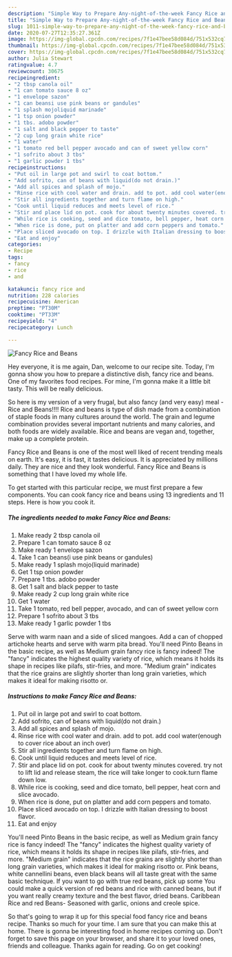 ```yaml
---
description: "Simple Way to Prepare Any-night-of-the-week Fancy Rice and Beans"
title: "Simple Way to Prepare Any-night-of-the-week Fancy Rice and Beans"
slug: 1011-simple-way-to-prepare-any-night-of-the-week-fancy-rice-and-beans
date: 2020-07-27T12:35:27.361Z
image: https://img-global.cpcdn.com/recipes/7f1e47bee58d084d/751x532cq70/fancy-rice-and-beans-recipe-main-photo.jpg
thumbnail: https://img-global.cpcdn.com/recipes/7f1e47bee58d084d/751x532cq70/fancy-rice-and-beans-recipe-main-photo.jpg
cover: https://img-global.cpcdn.com/recipes/7f1e47bee58d084d/751x532cq70/fancy-rice-and-beans-recipe-main-photo.jpg
author: Julia Stewart
ratingvalue: 4.7
reviewcount: 30675
recipeingredient:
- "2 tbsp canola oil"
- "1 can tomato sauce 8 oz"
- "1 envelope sazon"
- "1 can beansi use pink beans or gandules"
- "1 splash mojoliquid marinade"
- "1 tsp onion powder"
- "1 tbs. adobo powder"
- "1 salt and black pepper to taste"
- "2 cup long grain white rice"
- "1 water"
- "1 tomato red bell pepper avocado and can of sweet yellow corn"
- "1 sofrito about 3 tbs"
- "1 garlic powder 1 tbs"
recipeinstructions:
- "Put oil in large pot and swirl to coat bottom."
- "Add sofrito, can of beans with liquid(do not drain.)"
- "Add all spices and splash of mojo."
- "Rinse rice with cool water and drain. add to pot. add cool water(enough to cover rice about an inch over)"
- "Stir all ingredients together and turn flame on high."
- "Cook until liquid reduces and meets level of rice."
- "Stir and place lid on pot. cook for about twenty minutes covered. try not to lift lid and release steam, the rice will take longer to cook.turn flame down low."
- "While rice is cooking, seed and dice tomato, bell pepper, heat corn and slice avocado."
- "When rice is done, put on platter and add corn peppers and tomato."
- "Place sliced avocado on top. I drizzle with Italian dressing to boost flavor."
- "Eat and enjoy"
categories:
- Recipe
tags:
- fancy
- rice
- and

katakunci: fancy rice and 
nutrition: 228 calories
recipecuisine: American
preptime: "PT30M"
cooktime: "PT33M"
recipeyield: "4"
recipecategory: Lunch

---
```



![Fancy Rice and Beans](https://img-global.cpcdn.com/recipes/7f1e47bee58d084d/751x532cq70/fancy-rice-and-beans-recipe-main-photo.jpg)

Hey everyone, it is me again, Dan, welcome to our recipe site. Today, I'm gonna show you how to prepare a distinctive dish, fancy rice and beans. One of my favorites food recipes. For mine, I'm gonna make it a little bit tasty. This will be really delicious.

So here is my version of a very frugal, but also fancy (and very easy) meal - Rice and Beans!!!! Rice and beans is type of dish made from a combination of staple foods in many cultures around the world. The grain and legume combination provides several important nutrients and many calories, and both foods are widely available. Rice and beans are vegan and, together, make up a complete protein.

Fancy Rice and Beans is one of the most well liked of recent trending meals on earth. It's easy, it is fast, it tastes delicious. It is appreciated by millions daily. They are nice and they look wonderful. Fancy Rice and Beans is something that I have loved my whole life.


To get started with this particular recipe, we must first prepare a few components. You can cook fancy rice and beans using 13 ingredients and 11 steps. Here is how you cook it.

<!--inarticleads1-->

##### The ingredients needed to make Fancy Rice and Beans:

1. Make ready 2 tbsp canola oil
1. Prepare 1 can tomato sauce 8 oz
1. Make ready 1 envelope sazon
1. Take 1 can beans(i use pink beans or gandules)
1. Make ready 1 splash mojo(liquid marinade)
1. Get 1 tsp onion powder
1. Prepare 1 tbs. adobo powder
1. Get 1 salt and black pepper to taste
1. Make ready 2 cup long grain white rice
1. Get 1 water
1. Take 1 tomato, red bell pepper, avocado, and can of sweet yellow corn
1. Prepare 1 sofrito about 3 tbs
1. Make ready 1 garlic powder 1 tbs


Serve with warm naan and a side of sliced mangoes. Add a can of chopped artichoke hearts and serve with warm pita bread. You&#39;ll need Pinto Beans in the basic recipe, as well as Medium grain fancy rice is fancy indeed! The &#34;fancy&#34; indicates the highest quality variety of rice, which means it holds its shape in recipes like pilafs, stir-fries, and more. &#34;Medium grain&#34; indicates that the rice grains are slightly shorter than long grain varieties, which makes it ideal for making risotto or. 

<!--inarticleads2-->

##### Instructions to make Fancy Rice and Beans:

1. Put oil in large pot and swirl to coat bottom.
1. Add sofrito, can of beans with liquid(do not drain.)
1. Add all spices and splash of mojo.
1. Rinse rice with cool water and drain. add to pot. add cool water(enough to cover rice about an inch over)
1. Stir all ingredients together and turn flame on high.
1. Cook until liquid reduces and meets level of rice.
1. Stir and place lid on pot. cook for about twenty minutes covered. try not to lift lid and release steam, the rice will take longer to cook.turn flame down low.
1. While rice is cooking, seed and dice tomato, bell pepper, heat corn and slice avocado.
1. When rice is done, put on platter and add corn peppers and tomato.
1. Place sliced avocado on top. I drizzle with Italian dressing to boost flavor.
1. Eat and enjoy


You&#39;ll need Pinto Beans in the basic recipe, as well as Medium grain fancy rice is fancy indeed! The &#34;fancy&#34; indicates the highest quality variety of rice, which means it holds its shape in recipes like pilafs, stir-fries, and more. &#34;Medium grain&#34; indicates that the rice grains are slightly shorter than long grain varieties, which makes it ideal for making risotto or. Pink beans, white cannellini beans, even black beans will all taste great with the same basic technique. If you want to go with true red beans, pick up some You could make a quick version of red beans and rice with canned beans, but if you want really creamy texture and the best flavor, dried beans. Caribbean Rice and red Beans- Seasoned with garlic, onions and creole spice. 

So that's going to wrap it up for this special food fancy rice and beans recipe. Thanks so much for your time. I am sure that you can make this at home. There is gonna be interesting food in home recipes coming up. Don't forget to save this page on your browser, and share it to your loved ones, friends and colleague. Thanks again for reading. Go on get cooking!
